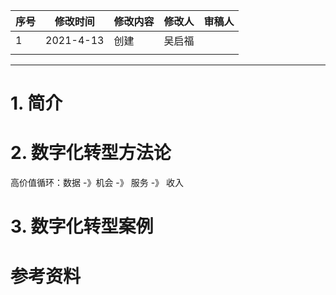 | 序号 | 修改时间  | 修改内容 | 修改人 | 审稿人 |
| ---- | --------- | -------- | ------ | ------ |
| 1    | 2021-4-13 | 创建     | 吴启福 |        |
|      |           |          |        |        |
---









# 1. 简介







# 2. 数字化转型方法论

高价值循环：数据 -》机会 -》 服务 -》 收入





# 3. 数字化转型案例







# 参考资料

